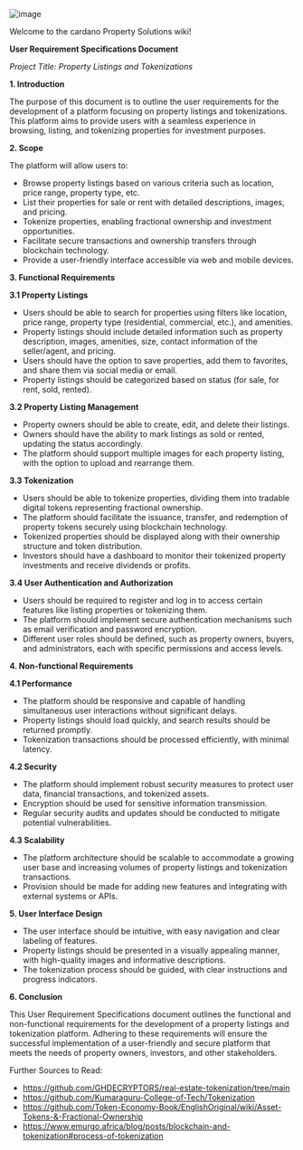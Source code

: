 
![image](https://github.com/wimsio/cardanopropertysolutions/assets/44117539/de85fd10-22fa-40ee-8c4c-35adcba9d8ee)

Welcome to the cardano Property Solutions wiki!

**User Requirement Specifications Document**

*Project Title: Property Listings and Tokenizations*

**1. Introduction**

The purpose of this document is to outline the user requirements for the development of a platform focusing on property listings and tokenizations. This platform aims to provide users with a seamless experience in browsing, listing, and tokenizing properties for investment purposes.

**2. Scope**

The platform will allow users to:

- Browse property listings based on various criteria such as location, price range, property type, etc.
- List their properties for sale or rent with detailed descriptions, images, and pricing.
- Tokenize properties, enabling fractional ownership and investment opportunities.
- Facilitate secure transactions and ownership transfers through blockchain technology.
- Provide a user-friendly interface accessible via web and mobile devices.

**3. Functional Requirements**

**3.1 Property Listings**

- Users should be able to search for properties using filters like location, price range, property type (residential, commercial, etc.), and amenities.
- Property listings should include detailed information such as property description, images, amenities, size, contact information of the seller/agent, and pricing.
- Users should have the option to save properties, add them to favorites, and share them via social media or email.
- Property listings should be categorized based on status (for sale, for rent, sold, rented).

**3.2 Property Listing Management**

- Property owners should be able to create, edit, and delete their listings.
- Owners should have the ability to mark listings as sold or rented, updating the status accordingly.
- The platform should support multiple images for each property listing, with the option to upload and rearrange them.

**3.3 Tokenization**

- Users should be able to tokenize properties, dividing them into tradable digital tokens representing fractional ownership.
- The platform should facilitate the issuance, transfer, and redemption of property tokens securely using blockchain technology.
- Tokenized properties should be displayed along with their ownership structure and token distribution.
- Investors should have a dashboard to monitor their tokenized property investments and receive dividends or profits.

**3.4 User Authentication and Authorization**

- Users should be required to register and log in to access certain features like listing properties or tokenizing them.
- The platform should implement secure authentication mechanisms such as email verification and password encryption.
- Different user roles should be defined, such as property owners, buyers, and administrators, each with specific permissions and access levels.

**4. Non-functional Requirements**

**4.1 Performance**

- The platform should be responsive and capable of handling simultaneous user interactions without significant delays.
- Property listings should load quickly, and search results should be returned promptly.
- Tokenization transactions should be processed efficiently, with minimal latency.

**4.2 Security**

- The platform should implement robust security measures to protect user data, financial transactions, and tokenized assets.
- Encryption should be used for sensitive information transmission.
- Regular security audits and updates should be conducted to mitigate potential vulnerabilities.

**4.3 Scalability**

- The platform architecture should be scalable to accommodate a growing user base and increasing volumes of property listings and tokenization transactions.
- Provision should be made for adding new features and integrating with external systems or APIs.

**5. User Interface Design**

- The user interface should be intuitive, with easy navigation and clear labeling of features.
- Property listings should be presented in a visually appealing manner, with high-quality images and informative descriptions.
- The tokenization process should be guided, with clear instructions and progress indicators.

**6. Conclusion**

This User Requirement Specifications document outlines the functional and non-functional requirements for the development of a property listings and tokenization platform. 
Adhering to these requirements will ensure the successful implementation of a user-friendly and secure platform that meets the needs of property owners, investors, and other stakeholders.


Further Sources to Read:

* https://github.com/GHDECRYPTORS/real-estate-tokenization/tree/main
* https://github.com/Kumaraguru-College-of-Tech/Tokenization
* https://github.com/Token-Economy-Book/EnglishOriginal/wiki/Asset-Tokens-&-Fractional-Ownership
* https://www.emurgo.africa/blog/posts/blockchain-and-tokenization#process-of-tokenization

